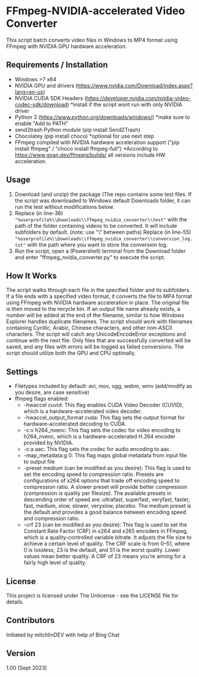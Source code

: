 # FFmpeg-NVIDIA-accelerated Video Converter

This script batch converts video files in Windows to MP4 format using FFmpeg with NVIDIA GPU hardware acceleration.

## Requirements / Installation

- Windows >7 x64
- NVIDIA GPU and drivers (https://www.nvidia.com/Download/index.aspx?lang=en-us)
- NVIDIA CUDA SDK Headers (https://developer.nvidia.com/nvidia-video-codec-sdk/download) *install if the script wont run with only NVIDIA driver
- Python 3 (https://www.python.org/downloads/windows/) *make sure to enable "Add to PATH"
- send2trash Python module (pip install Send2Trash)
- Chocolatey (pip install choco) *optional for use next step
- FFmpeg compiled with NVIDIA hardware acceleration support ("pip install ffmpeg" / "choco install ffmpeg-full") *According to https://www.gyan.dev/ffmpeg/builds/ all versions include HW acceleration.
  
## Usage

1. Download (and unzip) the package (The repo contains some test files. If the script was downloaded to Windows default Downloads folder, it can run the test without modifications below.
2. Replace (in line-36) `"%userprofile%\\Downloads\\ffmpeg_nvidia_converter\\test"` with the path of the folder containing videos to be converted. It will include subfolders by default. (note: use "\\" between paths)
Replace (in line-55) `"%userprofile%\\Downloads\\ffmpeg_nvidia_converter\\conversion_log.txt"` with the path where you want to store the conversion log.
4. Run the script, open a (Powershell) terminal from the Download folder and enter "ffmpeg_nvidia_converter.py" to execute the script. 

## How It Works

The script walks through each file in the specified folder and its subfolders. If a file ends with a specified video format, it converts the file to MP4 format using FFmpeg with NVIDIA hardware acceleration in place. The original file is then moved to the recycle bin. If an output file name already exists, a number will be added at the end of the filename, similar to how Windows Explorer handles duplicate filenames. The script should work with filenames containing Cyrillic, Arabic, Chinese characters, and other non-ASCII characters. The script will catch any UnicodeEncodeError exceptions and continue with the next file. Only files that are successfully converted will be saved, and any files with errors will be logged as failed conversions. The script should utilize both the GPU and CPU optimally.

## Settings

- Filetypes included by default: avi, mov, ogg, webm, wmv (add/modify as you desire, are case sensitive)
- ffmpeg flags enabled:
  - -hwaccel cuvid: This flag enables CUDA Video Decoder (CUVID), which is a hardware-accelerated video decoder.
  - -hwaccel_output_format cuda: This flag sets the output format for hardware-accelerated decoding to CUDA.
  - -c:v h264_nvenc: This flag sets the codec for video encoding to h264_nvenc, which is a hardware-accelerated H.264 encoder provided by NVIDIA.
  - -c:a aac: This flag sets the codec for audio encoding to aac.
  - -map_metadata:g 0: This flag maps global metadata from input file to output file
  - -preset medium (can be modified as you desire): This flag is used to set the encoding speed to compression ratio. Presets are configurations of x264 options that trade off encoding speed to compression ratio. A slower preset will provide better compression (compression is quality per filesize). The available presets in descending order of speed are: ultrafast, superfast, veryfast, faster, fast, medium, slow, slower, veryslow, placebo. The medium preset is the default and provides a good balance between encoding speed and compression ratio.
   - -crf 23 (can be modified as you desire): This flag is used to set the Constant Rate Factor (CRF) in x264 and x265 encoders in FFmpeg, which is a quality-controlled variable bitrate. It adjusts the file size to achieve a certain level of quality. The CRF scale is from 0–51, where 0 is lossless, 23 is the default, and 51 is the worst quality. Lower values mean better quality. A CRF of 23 means you’re aiming for a fairly high level of quality.

## License

This project is licensed under The Unlicense - see the LICENSE file for details.

## Contributors

Initiated by mitchlinDEV with help of Bing Chat

## Version
1.00 (Sept 2023)
